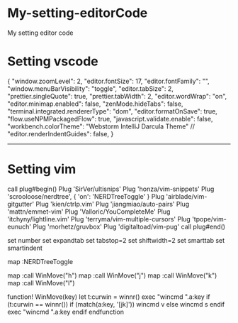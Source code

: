 # My-setting-editorCode
My setting editor code



<h1>Setting vscode</h1>

<p>
{
    "window.zoomLevel": 2,
    "editor.fontSize": 17,
    "editor.fontFamily": "",
    "window.menuBarVisibility": "toggle",
    "editor.tabSize": 2,
    "prettier.singleQuote": true,
    "prettier.tabWidth": 2,
    "editor.wordWrap": "on",
    "editor.minimap.enabled": false,
    "zenMode.hideTabs": false,
    "terminal.integrated.rendererType": "dom",
    "editor.formatOnSave": true,
    "flow.useNPMPackagedFlow": true,
    "javascript.validate.enable": false,
    "workbench.colorTheme": "Webstorm IntelliJ Darcula Theme"
    // "editor.renderIndentGuides": false,
}
</p>

<hr />

<h1>Setting vim</h1>

<p>
call plug#begin()
Plug 'SirVer/ultisnips'
Plug 'honza/vim-snippets'
Plug 'scrooloose/nerdtree', { 'on':  'NERDTreeToggle' }
Plug 'airblade/vim-gitgutter'
Plug 'kien/ctrlp.vim'
Plug 'jiangmiao/auto-pairs'
Plug 'mattn/emmet-vim'
Plug 'Valloric/YouCompleteMe'
Plug 'itchyny/lightline.vim'
Plug 'terryma/vim-multiple-cursors'
Plug 'tpope/vim-eunuch'
Plug 'morhetz/gruvbox'
Plug 'digitaltoad/vim-pug'
call plug#end()

set number
set expandtab
set tabstop=2
set shiftwidth=2
set smarttab
set smartindent

map <C-e> :NERDTreeToggle<CR>

map <silent> <C-h> :call WinMove("h")<CR>
map <silent> <C-j> :call WinMove("j")<CR>
map <silent> <C-k> :call WinMove("k")<CR>
map <silent> <C-l> :call WinMove("l")<CR>

function! WinMove(key)
  let t:curwin = winnr()
  exec "wincmd ".a:key
  if (t:curwin == winnr())
    if (match(a:key, '[jk]'))
      wincmd v
    else
      wincmd s
    endif
    exec "wincmd ".a:key
  endif
endfunction
</p>
